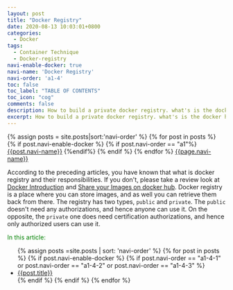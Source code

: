 ```yaml
---
layout: post
title: "Docker Registry"
date: 2020-08-13 10:03:01+0800
categories:
  - Docker
tags:
  - Container Technique
  - Docker-registry
navi-enable-docker: true
navi-name: 'Docker Registry'
navi-order: 'a1-4'
toc: false
toc_label: "TABLE OF CONTENTS"
toc_icon: "cog"
comments: false
description: How to build a private docker registry. what's is the docker hub repository. How to use Docker hub. Docker hub beginner tutorial. Everything you need to know about docker hub. Docker Hub is a service provided by Docker, it provides repositories, team&organization, offical images, publisher images, builds and webhook.
excerpt: How to build a private docker registry. what's is the docker hub repository. How to use Docker hub. Docker hub beginner tutorial. Everything you need to know about docker hub. Docker Hub is a service provided by Docker, it provides repositories, team&organization, offical images, publisher images, builds and webhook.
---
```

<!--navigation bar-->
<div class='navi-link-container'>
  {% assign posts = site.posts|sort:'navi-order' %}
  {% for post in posts %}
    {% if post.navi-enable-docker %}
        {% if post.navi-order == "a1"%}
            <a href="{{ site.baseurl }}{{ post.url }}" class='navi-link'>{{post.navi-name}}</a>
        {%endif%}
    {% endif %}
  {% endfor %}
<a class='navi-link' href="">{{page.navi-name}}</a>
</div>
<!--navigation bar-->

According to the preceding articles, you have known that what is docker registry and their responsibilities. If you don't, please take a review look at [Docker Introduction][1] and [Share your Images on docker hub][2]. Docker registry is a place where you can store images, and as well you can retrieve them back from there. The registry has two types, `public` and `private`. The `public` doesn't need any authorizations, and hence anyone can use it. On the opposite, the `private` one does need certification authorizations, and hence only authorized users can use it.

<!--items-->
<div>
<span style="color: green;">In this article:</span>
<ul>
  {% assign posts =site.posts | sort: 'navi-order' %}
  {% for post in posts %}
    {% if post.navi-enable-docker %}
      {% if post.navi-order == "a1-4-1" or
            post.navi-order == "a1-4-2" or
            post.navi-order == "a1-4-3"
       %}
                <li><a href="{{ site.baseurl }}{{ post.url }}" class="item-link">{{post.title}}</a></li>
      {% endif %}
    {% endif %}
  {% endfor %}
</ul>
</div>
<!--items-->

[1]: /docker/2020/07/08/getting-started/
[2]: /docker/2020/07/08/share-your-image-on-docker-hub/
